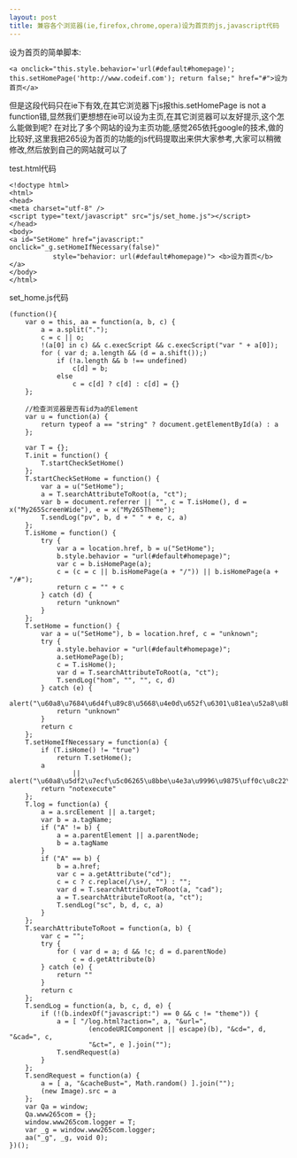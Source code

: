 ```yaml
---
layout: post
title: 兼容各个浏览器(ie,firefox,chrome,opera)设为首页的js,javascript代码
---
```


设为首页的简单脚本:

    <a onclick="this.style.behavior='url(#default#homepage)'; this.setHomePage('http://www.codeif.com'); return false;" href="#">设为首页</a>

但是这段代码只在ie下有效,在其它浏览器下js报this.setHomePage is not a function错,显然我们更想想在ie可以设为主页,在其它浏览器可以友好提示,这个怎么能做到呢?
在对比了多个网站的设为主页功能,感觉265依托google的技术,做的比较好,这里我把265设为首页的功能的js代码提取出来供大家参考,大家可以稍微修改,然后放到自己的网站就可以了

test.html代码

    <!doctype html>
    <html>
    <head>
    <meta charset="utf-8" />
    <script type="text/javascript" src="js/set_home.js"></script>
    </head>
    <body>
    <a id="SetHome" href="javascript:" onclick="_g.setHomeIfNecessary(false)"
               style="behavior: url(#default#homepage)"> <b>设为首页</b> </a>
    </body>
    </html>

set_home.js代码

    (function(){
        var o = this, aa = function(a, b, c) {
            a = a.split(".");
            c = c || o;
            !(a[0] in c) && c.execScript && c.execScript("var " + a[0]);
            for ( var d; a.length && (d = a.shift());)
                if (!a.length && b !== undefined)
                    c[d] = b;
                else
                    c = c[d] ? c[d] : c[d] = {}
        };
        
        //检查浏览器是否有id为a的Element
        var u = function(a) {
            return typeof a == "string" ? document.getElementById(a) : a
        };
        
        var T = {};
        T.init = function() {
            T.startCheckSetHome()
        };
        T.startCheckSetHome = function() {
            var a = u("SetHome");
            a = T.searchAttributeToRoot(a, "ct");
            var b = document.referrer || "", c = T.isHome(), d = x("My265ScreenWide"), e = x("My265Theme");
            T.sendLog("pv", b, d + " " + e, c, a)
        };
        T.isHome = function() {
            try {
                var a = location.href, b = u("SetHome");
                b.style.behavior = "url(#default#homepage)";
                var c = b.isHomePage(a);
                c = (c = c || b.isHomePage(a + "/")) || b.isHomePage(a + "/#");
                return c = "" + c
            } catch (d) {
                return "unknown"
            }
        };
        T.setHome = function() {
            var a = u("SetHome"), b = location.href, c = "unknown";
            try {
                a.style.behavior = "url(#default#homepage)";
                a.setHomePage(b);
                c = T.isHome();
                var d = T.searchAttributeToRoot(a, "ct");
                T.sendLog("hom", "", "", c, d)
            } catch (e) {
                alert("\u60a8\u7684\u6d4f\u89c8\u5668\u4e0d\u652f\u6301\u81ea\u52a8\u8bbe\u7f6e\u4e3b\u9875\uff0c\u8bf7\u4f7f\u7528\u6d4f\u89c8\u5668\u83dc\u5355\u624b\u52a8\u8bbe\u7f6e");
                return "unknown"
            }
            return c
        };
        T.setHomeIfNecessary = function(a) {
            if (T.isHome() != "true")
                return T.setHome();
            a
                    || alert("\u60a8\u5df2\u7ecf\u5c06265\u8bbe\u4e3a\u9996\u9875\uff0c\u8c22\u8c22\u60a8\u5bf9265\u7684\u652f\u6301!");
            return "notexecute"
        };
        T.log = function(a) {
            a = a.srcElement || a.target;
            var b = a.tagName;
            if ("A" != b) {
                a = a.parentElement || a.parentNode;
                b = a.tagName
            }
            if ("A" == b) {
                b = a.href;
                var c = a.getAttribute("cd");
                c = c ? c.replace(/\s+/, "") : "";
                var d = T.searchAttributeToRoot(a, "cad");
                a = T.searchAttributeToRoot(a, "ct");
                T.sendLog("sc", b, d, c, a)
            }
        };
        T.searchAttributeToRoot = function(a, b) {
            var c = "";
            try {
                for ( var d = a; d && !c; d = d.parentNode)
                    c = d.getAttribute(b)
            } catch (e) {
                return ""
            }
            return c
        };
        T.sendLog = function(a, b, c, d, e) {
            if (!(b.indexOf("javascript:") == 0 && c != "theme")) {
                a = [ "/log.html?action=", a, "&url=",
                        (encodeURIComponent || escape)(b), "&cd=", d, "&cad=", c,
                        "&ct=", e ].join("");
                T.sendRequest(a)
            }
        };
        T.sendRequest = function(a) {
            a = [ a, "&cacheBust=", Math.random() ].join("");
            (new Image).src = a
        };
        var Qa = window;
        Qa.www265com = {};
        window.www265com.logger = T;
        var _g = window.www265com.logger;
        aa("_g", _g, void 0);
    })();
